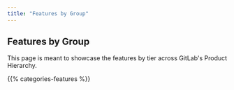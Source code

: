 ```yaml
---
title: "Features by Group"
---
```


## Features by Group

This page is meant to showcase the features by tier across GitLab's Product Hierarchy.

{{% categories-features %}}
